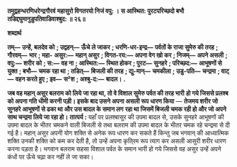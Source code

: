 **तमुद्वहन्धरणिधरेन्द्रगौरवं** **महासुरो विगतरयो निजं वपु: ।** **स आस्थित: पुरटपरिच्छदो बभौ** **तडिद्द्युमानुडुपतिवाडिवाश्बुद: ॥ २६॥** 

**शब्दार्थ** 

**तम्—** **उन्हें, बलदेव को** **; उद्वहन्—** **ऊँचे ले जाकर** **; धरणि-धर-इन्द्र—** **पर्वतों के राजा सुमेरु की तरह** **; गौरवम्—** **भार** **; महा-** **असुर:—** **महान् असुर** **; विगत-रय:—** **अपना वेग खो कर** **; निजम्—** **अपने असली** **; वपु:—** **शरीर को** **; स:—** **वह ना** **; आस्थित:—** **स्थित होकर** **; पुरट—** **सुनहरे** **; परिच्छद:—** **आभूषणों से युक्त** **; बभौ—** **चमक रहा था** **; तडित्—** **बिजली की तरह** **; द्यु-मान्—** **चमकीला** **; उडु-पति—** **चन्द्रमा** **; वाट्—** **वहन करते हुए** **; इव—** **स²श** **; अश्बु-द:—** **बादल।** **.** 

**जब वह महान् असुर बलराम को लिये जा रहा था, तो वे विशाल सुमेरु पर्वत की तरह भारी** **हो गये जिससे प्रलश्ब को अपना गति धीमी करनी पड़ी। इसके बाद उसने अपना असली रूप** **धारण किया** — **तेजमय शरीर जो सुनहरे आभूषणों से ढका था और उस बादल के समान लग** **रहा था जिसमें बिजली चमक रही हो और जो अपने साथ चन्द्रमा लिये जा रहा हो।** **तात्पर्य :** यहाँ पर प्रलश्बासुर की उपमा बादल से, उसके सुनहरे आभूषणों की उपमा बादल के भीतर चमकने वाली बिजली से तथा बलराम की उपमा बादल के भीतर चमक रहे चन्द्रमा से दी गई है। महान् असुर अपनी योग शक्ति से अनेक रूप धारण कर सकते हैं किन्तु जब भगवान् की आध्यात्मिक शक्ति उनकी शक्ति को कम कर देती है, तो उन्हें अपना कृति्रम रूप त्याग कर असली आसुरी शरीर धारण करना पड़ता है। भगवान बलराम सहसा विशाल पर्वत के समान भारी हो गये जिससे वह असुर उन्हें अपने कंधों पर ऊँचे चढ़ा कर नहीं ले जा सका।  